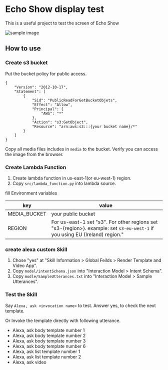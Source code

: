 # Echo Show display test

This is a useful project to test the screen of Echo Show

![sample image](https://github.com/sparkgene/echo-show-display-test/raw/master/BodyTemplate1.png)

## How to use

### Create s3 bucket

Put the bucket policy for public access.

```
{
    "Version": "2012-10-17",
    "Statement": [
        {
            "Sid": "PublicReadForGetBucketObjets",
            "Effect": "Allow",
            "Principal": {
                "AWS": "*"
            },
            "Action": "s3:GetObject",
            "Resource": "arn:aws:s3:::{your bucket name}/*"
        }
    ]
}
```

Copy all media files includes in `media` to the bucket.
Verify you can access the image from the browser.

### Create Lambda Function

1. Create lambda function in us-east-1(or eu-west-1) region.
2. Copy `src/lambda_function.py` into lambda source.

fill Environment variables

|key|value|
|---|-----|
|MEDIA_BUCKET|your public bucket|
|REGION|For us-east-1 set "s3". For other regions set "s3-{region>}. example: set `s3-eu-west-1` if you using EU (Ireland) region."|

### create alexa custom Skill

1. Chose "yes" at "Skill Information > Global Feilds > Render Template and Video App".
2. Copy `model/intentSchema.json` into "Interaction Model > Intent Schema".
3. Copy `modle/SampleUtterances.txt` into "Interaction Model > Sample Utterances".


### Test the Skill

Say `Alexa, ask <invocation name>` to test. Answer yes, to check the next template.

Or Invoke the template directly with following utterance.

- Alexa, ask <invocation name> body template number 1
- Alexa, ask <invocation name> body template number 2
- Alexa, ask <invocation name> body template number 3
- Alexa, ask <invocation name> body template number 6
- Alexa, ask <invocation name> list template number 1
- Alexa, ask <invocation name> list template number 2
- Alexa, ask <invocation name> video
